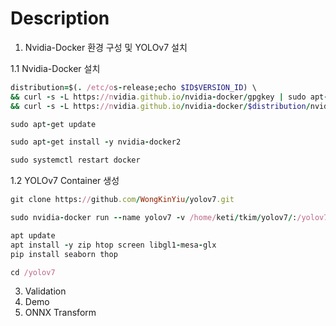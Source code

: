 # Description
1. Nvidia-Docker 환경 구성 및 YOLOv7 설치
    
1.1 Nvidia-Docker 설치
   ```ruby
   distribution=$(. /etc/os-release;echo $ID$VERSION_ID) \
   && curl -s -L https://nvidia.github.io/nvidia-docker/gpgkey | sudo apt-key add - \
   && curl -s -L https://nvidia.github.io/nvidia-docker/$distribution/nvidia-docker.list | sudo tee /etc/apt/sources.list.d/nvidia-docker.list
   ```
   ```ruby
   sudo apt-get update
   ```
   ```ruby
   sudo apt-get install -y nvidia-docker2
   ```
   ```ruby
   sudo systemctl restart docker 
   ```
1.2 YOLOv7 Container 생성
```ruby
git clone https://github.com/WongKinYiu/yolov7.git

sudo nvidia-docker run --name yolov7 -v /home/keti/tkim/yolov7/:/yolov7/ -v /data/AD2/AD_2023_0210ver/:/yolov7/AD2_DB/ -it --shm-size=64g nvcr.io/nvidia/pytorch:21.08-py3

apt update
apt install -y zip htop screen libgl1-mesa-glx
pip install seaborn thop

cd /yolov7
```

3. Validation
4. Demo
5. ONNX Transform
